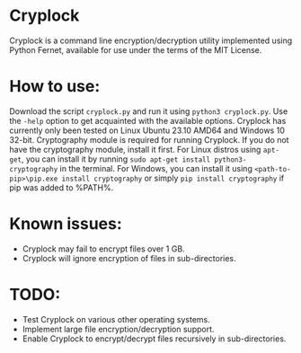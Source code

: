 # Cryplock
Cryplock is a command line encryption/decryption utility implemented using Python Fernet, available for use under the terms of the MIT License.

# How to use:
Download the script ```cryplock.py``` and run it using ```python3 cryplock.py```. Use the ```-help``` option to get acquainted with the available options. Cryplock has currently only been tested on Linux Ubuntu 23.10 AMD64 and Windows 10 32-bit. Cryptography module is required for running Cryplock. If you do not have the cryptography module, install it first. For Linux distros using ```apt-get```, you can install it by running ```sudo apt-get install python3-cryptography``` in the terminal. For Windows, you can install it using ```<path-to-pip>\pip.exe install cryptography``` or simply ```pip install cryptography``` if pip was added to %PATH%.

# Known issues:
* Cryplock may fail to encrypt files over 1 GB.
* Cryplock will ignore encryption of files in sub-directories.

# TODO:
* Test Cryplock on various other operating systems.
* Implement large file encryption/decryption support.
* Enable Cryplock to encrypt/decrypt files recursively in sub-directories.
